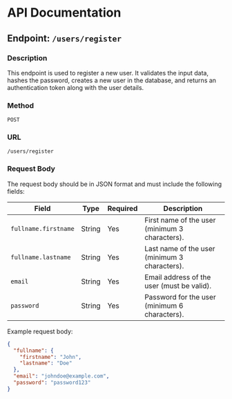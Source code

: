 # API Documentation

## Endpoint: `/users/register`

### Description
This endpoint is used to register a new user. It validates the input data, hashes the password, creates a new user in the database, and returns an authentication token along with the user details.

### Method
`POST`

### URL
`/users/register`

### Request Body
The request body should be in JSON format and must include the following fields:

| Field               | Type   | Required | Description                                      |
|---------------------|--------|----------|--------------------------------------------------|
| `fullname.firstname`| String | Yes      | First name of the user (minimum 3 characters).  |
| `fullname.lastname` | String | Yes      | Last name of the user (minimum 3 characters).   |
| `email`             | String | Yes      | Email address of the user (must be valid).      |
| `password`          | String | Yes      | Password for the user (minimum 6 characters).   |

Example request body:
```json
{
  "fullname": {
    "firstname": "John",
    "lastname": "Doe"
  },
  "email": "johndoe@example.com",
  "password": "password123"
}